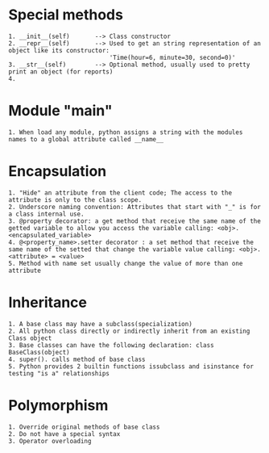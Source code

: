 
# Special methods
	1. __init__(self)		--> Class constructor
	2. __repr__(self)		--> Used to get an string representation of an object like its constructor:
								'Time(hour=6, minute=30, second=0)'
	3. __str__(self)		--> Optional method, usually used to pretty print an object (for reports)
	4. 

# Module "__main__"
	1. When load any module, python assigns a string with the modules names to a global attribute called __name__

# Encapsulation	
	1. "Hide" an attribute from the client code; The access to the attribute is only to the class scope.
	2. Underscore naming convention: Attributes that start with "_" is for a class internal use.
	3. @property decorator: a get method that receive the same name of the getted variable to allow you access the variable calling: <obj>.<encapsulated_variable>
	4. @<property_name>.setter decorator : a set method that receive the same name of the setted that change the variable value calling: <obj>.<attribute> = <value>					
	5. Method with name set usually change the value of more than one attribute
					
# Inheritance
	1. A base class may have a subclass(specialization) 
	2. All python class directly or indirectly inherit from an existing Class object
	3. Base classes can have the following declaration: class BaseClass(object)
	4. super(). calls method of base class
	5. Python provides 2 builtin functions issubclass and isinstance for testing "is a" relationships

# Polymorphism
	1. Override original methods of base class
	2. Do not have a special syntax
	3. Operator overloading